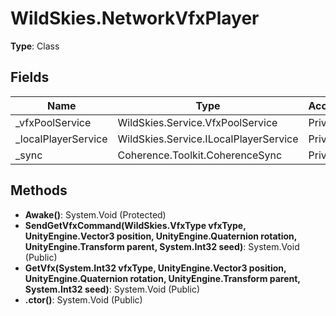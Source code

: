﻿# WildSkies.NetworkVfxPlayer

**Type**: Class

## Fields

| Name | Type | Access |
|------|------|--------|
| _vfxPoolService | WildSkies.Service.VfxPoolService | Private |
| _localPlayerService | WildSkies.Service.ILocalPlayerService | Private |
| _sync | Coherence.Toolkit.CoherenceSync | Private |

## Methods

- **Awake()**: System.Void (Protected)
- **SendGetVfxCommand(WildSkies.VfxType vfxType, UnityEngine.Vector3 position, UnityEngine.Quaternion rotation, UnityEngine.Transform parent, System.Int32 seed)**: System.Void (Public)
- **GetVfx(System.Int32 vfxType, UnityEngine.Vector3 position, UnityEngine.Quaternion rotation, UnityEngine.Transform parent, System.Int32 seed)**: System.Void (Public)
- **.ctor()**: System.Void (Public)

